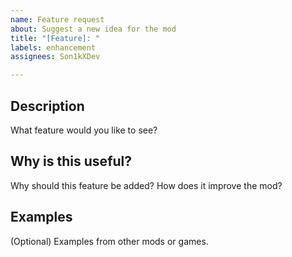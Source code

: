 ```yaml
---
name: Feature request
about: Suggest a new idea for the mod
title: "[Feature]: "
labels: enhancement
assignees: Son1kXDev

---
```


## Description
What feature would you like to see?

## Why is this useful?
Why should this feature be added? How does it improve the mod?

## Examples
(Optional) Examples from other mods or games.
